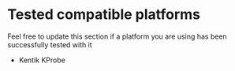 # Tested compatible platforms

Feel free to update this section if a platform you are using has been successfully tested with it

- Kentik KProbe
